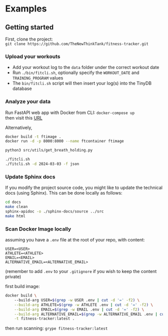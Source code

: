 # Examples

## Getting started

First, clone the project:<br>
`git clone https://github.com/TheNewThinkTank/fitness-tracker.git`

### Upload your workouts

- Add your workout log to the `data` folder under the correct workout date
- Run `./bin/fitcli.sh`, optionally specify the `WORKOUT_DATE` and `TRAINING_PROGRAM` values
- The `bin/fitcli.sh` script will then insert your log(s) into the TinyDB database

### Analyze your data

Run FastAPI web app with Docker from CLI:
`docker-compose up`<br>
then visit this [URL](http://localhost:8080/docs)

Alternatively,

```BASH
docker build -t ftimage .
docker run -d -p 8000:8000 --name ftcontainer ftimage
```

```BASH
python3 src/utils/get_breath_holding.py

./fitcli.sh
./fitcli.sh -d 2024-03-03 -f json
```

### Update Sphinx docs

If you modify the project source code, you might like to update the technical docs (using Sphinx).
This can be done locally as follows:

```BASH
cd docs
make clean
sphinx-apidoc -o ./sphinx-docs/source ../src
make html
```

### Scan Docker Image locally

assuming you have a `.env` file at the root of your repo,
with content:

```text
USER=<USER>
ATHLETE=<ATHLETE>
EMAIL=<EMAIL>
ALTERNATIVE_EMAIL=<ALTERNATIVE_EMAIL>
```

(remember to add `.env` to your `.gitignore` if you wish to keep the content private)

first build image:

```BASH
docker build \              
    --build-arg USER=$(grep -w USER .env | cut -d '=' -f2) \
    --build-arg ATHLETE=$(grep -w ATHLETE .env | cut -d '=' -f2) \
    --build-arg EMAIL=$(grep -w EMAIL .env | cut -d '=' -f2) \
    --build-arg ALTERNATIVE_EMAIL=$(grep -w ALTERNATIVE_EMAIL .env | cut -d '=' -f2) \
    -t fitness-tracker:latest .
```

then run scanning:
`grype fitness-tracker:latest`

